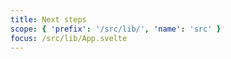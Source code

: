 ```yaml
---
title: Next steps
scope: { 'prefix': '/src/lib/', 'name': 'src' }
focus: /src/lib/App.svelte
---
```

